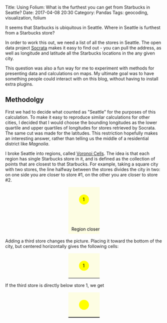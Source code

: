 Title: Using Folium: What is the furthest you can get from Starbucks in Seattle?
Date: 2017-04-08 20:30
Category: Pandas 
Tags: geocoding, visualization, folium

It seems that Starbucks is ubiquitous in Seattle. Where in Seattle is furthest from a Starbucks store?

 In order to work this out, we need a list of all the stores in Seattle. The open data project [Socrata](https://opendata.socrata.com/) makes it easy to find out - you can pull the address, as well as longitude and latitude  all the Starbucks locations in the any given city.

This question was also a fun way for me to experiment with methods for presenting data and calculations on maps. My ultimate goal was to have something people could interact with on this blog, without having to install extra plugins.

## Methodolgy

First we had to decide what counted as "Seattle" for the purposes of this calculation. To make it easy to reproduce similar calculations for other cities, I decided that I would choose the bounding longitudes as the lower quartile and upper quartiles of longitudes for stores retrieved by Socrata. The same cut was made for the latitudes. This restriction hopefully makes an interesting answer, rather than telling us the middle of a residential district like *Magnolia*.

I broke Seattle into regions, called [Voronoi Cells](https://en.wikipedia.org/wiki/Voronoi_diagram). The idea is that each region has single Starbucks store in it, and is defined as the collection of points that are closest to that Starbucks. For example, taking a square city with two stores, the line halfway between the stores divides the city in two: on one side you are closer to store #1, on the other you are closer to store #2.

<div class="veronoi" style="width:20%;margin-left:auto;margin-right:auto">
<svg>
<rect x ="0" y="0" width="125" height="200"
      style="fill:yellow;fill-opacity:0.1;stroke-opacity:0.9"/>
<rect x ="125" y="0" width="125" height="200"
      style="fill:blue;fill-opacity:0.1;stroke-opacity:0.9"/>
<circle cx="50" cy="40" r="15" stroke="yellow" stroke-width="2"
        fill="yellow" />
<circle cx = "200" cy = "40" r="15"
        stroke="green" stroke-width ="2" fill="cyan" />
<line x1="125" y1="0" x2="125" y2="200"
      style="stroke:rgb(0,0,0);stroke-width:2" />
<text x="46" y="45">1</text>
<text x="195" y="45">2</text>
<text x="10" y="140">Region closer to 1</text>
<text x="130" y="140">Region closer to 2</text>
</svg>
</div>

Adding a third store changes the picture. Placing it toward the bottom of the city, but centered horizontally gives the following cells:


<div class="veronoi" style="width:20%;margin-left:auto;margin-right:auto">
  <svg width="250" height="200">
  <rect x ="0" y="0" width="125" height="80" style="fill:yellow;fill-opacity:0.1;stroke-opacity:0.9"/>
  <rect x ="125" y="0" width="125" height="80" style="fill:blue;fill-opacity:0.1;stroke-opacity:0.9"/>
  <rect x="0" y="80" width="250" height ="120" style="fill:green;fill-opacity:0.1;stroke-opacity:0.9"/>
  <circle cx="50" cy="40" r="15" stroke="yellow" stroke-width="2" fill="yellow" />
  <circle cx = "200" cy = "40" r="15" stroke="green" stroke-width ="2" fill="cyan"></circle>
  <circle cx = "125" cy = "120" r="15" stroke="green" stroke-width ="2" fill="green" />
   <line x1="125" y1="0" x2="125" y2="80" style="stroke:rgb(0,0,0);stroke-width:2" />
   <line x1="0" y1="80" x2="250" y2="80" style="stroke:rgb(0,0,0);stroke-width:2" />
   <text x="46" y="45">1</text>
   <text x="195" y="45">2</text>
   <text x="121" y="125">3</text>
</svg>
</div>

If the third store is directly below store 1, we get

<div class="veronoi" style="width:20%;margin-left:auto;margin-right:auto">
  <svg width="250" height="200">
  <rect x ="0" y="0" width="125" height="80" style="fill:yellow;fill-opacity:0.1;stroke-opacity:0.9"/>
   <polygon points="250,0 125,0 125,80 189,200 250,200" style="fill:blue;fill-opacity:0.1;" />
   <polygon points="0,80 125,80 189,200 0,200"
   style="fill:green;fill-opacity:0.1;stroke-opacity:0.9"/>
  <circle cx="50" cy="40" r="15" stroke="yellow" stroke-width="2" fill="yellow" />
  <circle cx = "200" cy = "40" r="15" stroke="green" stroke-width ="2" fill="cyan" />
  <circle cx = "50" cy = "120" r="15" stroke="green" stroke-width ="2" fill="green" />
   <line x1="125" y1="0" x2="125" y2="80" style="stroke:rgb(0,0,0);stroke-width:2" />
   <line x1="0" y1="80" x2="125" y2="80" style="stroke:rgb(0,0,0);stroke-width:2" />
   <!--
   midpoint between 1 and 2:
   [ (200,40) + (50,120)]/2 = (125,80)
   Gradient of line joining them:
   Dy/Dx = (120-40)/(50-200) = -80/150
   Gradient of normal
   150/80 = 15/8 = 1.875

   Eqn of line:
   y - 80 = (150/80)(x - 125)
   -->
   <line x1="125" y1="80" x2="189" y2="200" style="stroke:rgb(0,0,0);stroke-width:2" />
   <text x="46" y="45">1</text>
   <text x="195" y="45">2</text>
   <text x="45" y="125">3</text>
</svg>
</div>

The location furthest from a Starbucks has to either by an intersection point between the regions (the examples with three stores have one intersection point, the example with two stores has none), or a point on the boundary of the city. I was able to use `scipy.spatial.Voronoi` to calculate the Voronoi cells and get a list of intersection points, rather than trying to do it by hand. It was useful practice to annotate the maps with the cells as well.

## The map

Here is the final map produced. You can highlight the Voronoi cells by mousing over them to get an idea of how large an area each store "controls". You can also bring up information about the stores by clicking on them.

<div style="width:10%;float:left;"></div>
<div style="width:80%;margin-left: auto; margin-right:auto;">
<iframe width="100%" height="600" src="furthest_starbucks.html" frameborder="0" align="center" allowfullscreen></iframe>
</div>

We find that the furthest we can get from Starbucks in Seattle is the corner of Meridian Avenue North with North 36th street (a few streets north of Gas Works Park), shown as an orange dot. The bounding box is also shown in orange.

## Folium compared to other packages

There are many ways to plot data on top of maps with Python. Here are a few I considered before using folium:

#### Basemap (part of matplotlib)

This is a great way to create attractive graphs in Python. There are lots of tutorials, and the package is well documented. The disadvantages are that basemap expects you to obtain and manage shapefiles, and the output are static images (like the plots in matplotlib). This is easy to work with in an interactive environment, but makes it difficult to just the results of your work to someone else.

Tutorials for basemap:

1. [Creating attractive informative maps visualizations in Python with Basemap](http://www.datadependence.com/2016/06/creating-map-visualisations-in-python/)
2. [So you'd like to make a map using (basemap) python](http://sensitivecities.com/so-youd-like-to-make-a-map-using-python-EN.html#.WOncl1KZOgQ)


#### Plot.ly

This was one of the slickest options I considered. To use it, you need to create an account (free trials are offered), and it seemed difficult to embed directly on a static site. These considerations led me to dismiss `Plot.ly` fairly early, although it looks like a good option if you don't mind paying for an account.

#### Bokeh

Bokeh is a collection of plots that uses the __grammar of graphics__ to build up plots. The plots are interactive on the development machine, and you can setup your server to run Bokeh plots to allow other people to interact with your plots online. When working with static pages on a server designed to serve static pages, I would have to either embed or link to an external Bokeh plot. If I was running this off my own server, using Bokeh would certainly be viable.

#### Folium

Folium seems to be the extension of the now defunct __Vincent__ package for python. Folium makes maps that use __Leaflet.js__ to remain interactive, so you can save the output to HTML. Anyone with a browser can open the HTML (or visit it on your blog) and still pan, zoom, and have the interactive mouse-overs and tool tips still function.

The downside to folium is that there are a [lot](http://www.digital-geography.com/python-and-webmaps-folium/#.WOnulFKZOgT) [of](https://greek0.net/blog/2016/01/27/plotting_maps_with_folium/) [great](https://blog.dominodatalab.com/creating-interactive-crime-maps-with-folium/) [tutorials](https://ocefpaf.github.io/python4oceanographers/blog/2015/12/14/geopandas_folium/) ..... for version 0.2.0. The current version, 0.3.0, introduced a lot of reorganization and the documentation is lagging. All of the tutorials have commands that break in version 0.3.0. For example, in 0.2.0 the command to create a dot on the map was `folium.Map.circle_marker`, while in 0.3.0 it is `folium.CircleMarker`. The documentation is improving, and GitHub has a collection of 0.3.0 [examples](https://github.com/python-visualization/folium/tree/master/examples).

Once written, the code is very readable, and there is great integration with Open Street Maps, so you don't have to keep your own shape files on hand. One of the goals of this project was to be able to refer back to it as an example of how to use folium 0.3.0!

#### Geoplotlib and Kartograph.py

I only found out about these package once I had completed the project.

It looks like geoplotlib only produces static maps, similar to Basemap, but seems like it is very expressive and able to do a lot without much code. It is also integrated with GeoPandas.

Kartograph is designed to produce maps in python that are then coverted into SVG elements with embedded javascript, to enable the maps to be shared with anyone with a browser.

I will experiment with both of these in a future blog post.


### Useful links

* [The github page](https://github.com/kiwidamien/StarbucksVeronoi) for this project, or use a direct link to the [Python notebook](https://github.com/kiwidamien/StarbucksVeronoi/blob/master/TidyStarbuckSeattle.ipynb). You can experiment with your own choice of city.

* [Socrata list of Starbucks Stores](https://opendata.socrata.com/Business/All-Starbucks-Locations-in-the-World/xy4y-c4mk)

*  [Folium 0.3.0 example repository](https://github.com/python-visualization/folium/tree/master/examples)

* [Geoplotlib](https://github.com/andrea-cuttone/geoplotlib) and [Kartograph](http://kartograph.org) projects.
